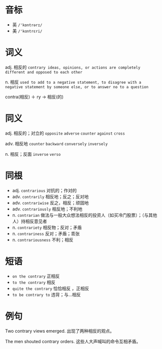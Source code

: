 # 音标

- 英 `/'kɒntrərɪ/`
- 美 `/'kɑntrɛri/`

# 词义

adj. 相反的
`contrary ideas, opinions, or actions are completely different and opposed to each other`

n. 相反
`used to add to a negative statement, to disagree with a negative statement by someone else, or to answer no to a question`



contra(相反) ＋ ry → 相反(的)

# 同义

adj. 相反的；对立的
`opposite` `adverse` `counter` `against` `cross`

adv. 相反地
`counter` `backward` `conversely` `inversely`

n. 相反；反面
`inverse` `verso`

# 同根

- adj. `contrarious` 对抗的；作对的
- adv. `contrarily` 相反地；反之；反对地
- adv. `contrariwise` 反之，相反；顽固地
- adv. `contrariously` 相反地；不利地
- n. `contrarian` 做法与一般大众想法相反的投资人（如买冷门股票）；（与其他人）持相反意见者
- n. `contrariety` 相反物；反对；矛盾
- n. `contrariness` 反对；矛盾；乖张
- n. `contrariousness` 不利；相反

# 短语

- `on the contrary` 正相反
- `to the contrary` 相反
- `quite the contrary` 恰恰相反 ，正相反
- `to be contrary to` 违背；与…相反

# 例句

Two contrary views emerged.
出现了两种相反的观点。

The men shouted contrary orders.
这些人大声喊叫的命令互相矛盾。


